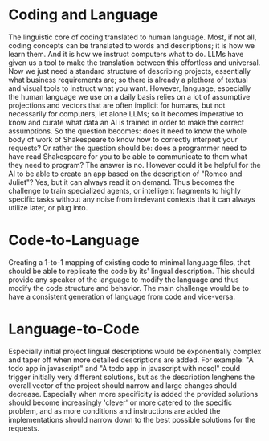 # Coding and Language
The linguistic core of coding translated to human language. Most, if not all, coding concepts can be translated to words and descriptions; it is how we learn them. And it is how we instruct computers what to do.
LLMs have given us a tool to make the translation between this effortless and universal. Now we just need a standard structure of describing projects, essentially what business requirements are; so there is already a plethora of textual and visual tools to instruct what you want.
However, language, especially the human language we use on a daily basis relies on a lot of assumptive projections and vectors that are often implicit for humans, but not necessarily for computers, let alone LLMs; so it becomes imperative to know and curate what data an AI is trained in order to make the correct assumptions.
So the question becomes: does it need to know the whole body of work of Shakespeare to know how to correctly interpret your requests? Or rather the question should be: does a programmer need to have read Shakespeare for you to be able to communicate to them what they need to program? The answer is no. However could it be helpful for the AI to be able to create an app based on the description of "Romeo and Juliet"? Yes, but it can always read it on demand. Thus becomes the challenge to train specialized agents, or intelligent fragments to highly specific tasks without any noise from irrelevant contexts that it can always utilize later, or plug into.


# Code-to-Language
Creating a 1-to-1 mapping of existing code to minimal language files, that should be able to replicate the code by its' lingual description. This should provide any speaker of the language to modify the language and thus modify the code structure and behavior.
The main challenge would be to have a consistent generation of language from code and vice-versa.

# Language-to-Code
Especially initial project lingual descriptions would be exponentially complex and taper off when more detailed descriptions are added.
For example: "A todo app in javascript" and "A todo app in javascript with nosql" could trigger initially very different solutions, but as the description lenghens the overall vector of the project should narrow and large changes should decrease. Especially when more specificity is added the provided solutions should become increasingly 'clever' or more catered to the specific problem, and as more conditions and instructions are added the implementations should narrow down to the best possible solutions for the requests.